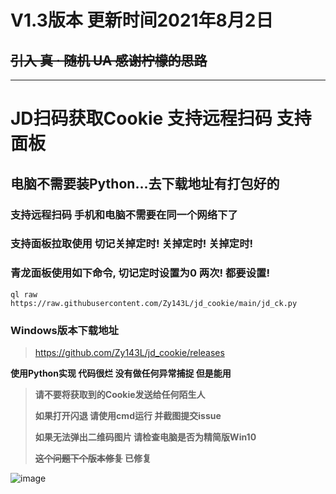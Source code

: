 # V1.3版本 更新时间2021年8月2日

## ~~引入 真 · 随机 UA 感谢柠檬的思路~~

-----------
# JD扫码获取Cookie 支持远程扫码 支持面板

## 电脑不需要装Python...去下载地址有打包好的

### 支持远程扫码 手机和电脑不需要在同一个网络下了

### 支持面板拉取使用 切记关掉定时! 关掉定时! 关掉定时!

### 青龙面板使用如下命令, 切记定时设置为0 两次! 都要设置!

```
ql raw https://raw.githubusercontent.com/Zy143L/jd_cookie/main/jd_ck.py
```

### Windows版本下载地址

> https://github.com/Zy143L/jd_cookie/releases


**使用Python实现 代码很烂 没有做任何异常捕捉 但是能用**


>   **请不要将获取到的Cookie发送给任何陌生人**
>   
>  **如果打开闪退 请使用cmd运行 并截图提交issue**
>  
>  **如果无法弹出二维码图片 请检查电脑是否为精简版Win10**
>
> **~~这个问题下个版本修复~~ 已修复**



![image](https://user-images.githubusercontent.com/21352718/123517428-6d972e80-d6d3-11eb-9d21-05b8d6e337ee.png)
